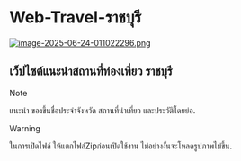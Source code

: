 # Web-Travel-ราชบุรี

[![image-2025-06-24-011022296.png](https://i.postimg.cc/PJQPnCbX/image-2025-06-24-011022296.png)](https://postimg.cc/p5y2DX14)

## เว็ปไซต์แนะนำสถานที่ท่องเที่ยว ราชบุรี
> [!NOTE]  
> แนะนำ ของขึ้นชื่อประจำจังหวัด สถานที่น่าเที่ยว และประวัติโดยย่อ.

> [!WARNING]  
> ในการเปิดไฟล์ ให้แตกไฟล์Zipก่อนเปิดใช้งาน ไม่อย่างงั้นจะโหลดรูปภาพไม่ขึ้น.
